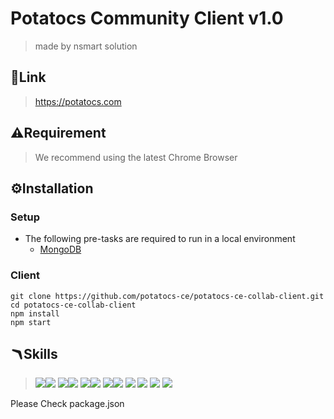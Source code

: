 # Potatocs Community Client v1.0
> made by nsmart solution  

## 🔗Link
> https://potatocs.com

## ⚠️Requirement
> We recommend using the latest Chrome Browser

## ⚙️Installation
### Setup
- The following pre-tasks are required to run in a local environment  
    - [MongoDB](https://www.mongodb.com/ko-kr/cloud/atlas/lp/try4)
### Client
```
git clone https://github.com/potatocs-ce/potatocs-ce-collab-client.git
cd potatocs-ce-collab-client
npm install
npm start
```

## 🪃Skills
> <img src="https://img.shields.io/badge/angular-0F0F11?style=for-the-badge&logo=angular&logoColor=white"><img src="https://img.shields.io/badge/13.0.1-515151?style=for-the-badge">
> <img src="https://img.shields.io/badge/node-339933?style=for-the-badge&logo=node.js&logoColor=white"><img src="https://img.shields.io/badge/13.13.0-515151?style=for-the-badge">
> <img src="https://img.shields.io/badge/reactivex-B7178C?style=for-the-badge&logo=reactivex&logoColor=white"><img src="https://img.shields.io/badge/13.13.0-515151?style=for-the-badge">
> <img src="https://img.shields.io/badge/lodash-3492FF?style=for-the-badge&logo=lodash&logoColor=white"><img src="https://img.shields.io/badge/4.17.21-515151?style=for-the-badge">
> <img src="https://img.shields.io/badge/typescript-3178C6?style=for-the-badge&logo=typescript&logoColor=white">
> <img src="https://img.shields.io/badge/amazons3-569A31?style=for-the-badge&logo=amazons3&logoColor=white">
> <img src="https://img.shields.io/badge/amazonec2-FF9900?style=for-the-badge&logo=amazonec2&logoColor=white">
> <img src="https://img.shields.io/badge/materialdesign-757575?style=for-the-badge&logo=materialdesign&logoColor=white">

Please Check package.json  
